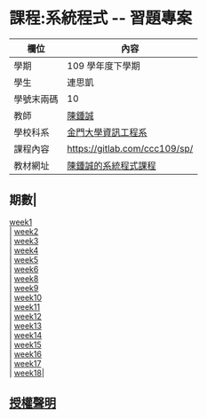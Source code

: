 # 課程:系統程式 -- 習題專案

欄位 | 內容
-----|--------
學期 | 109 學年度下學期
學生 |  連思凱
學號末兩碼 | 10
教師 | [陳鍾誠](https://www.nqu.edu.tw/educsie/index.php?act=blog&code=list&ids=4)
學校科系 | [金門大學資訊工程系](https://www.nqu.edu.tw/educsie/index.php)
課程內容 | https://gitlab.com/ccc109/sp/
教材網址 | [陳鍾誠的系統程式課程](http://programmermedia.org/root/%E9%99%B3%E9%8D%BE%E8%AA%A0/%E8%AA%B2%E7%A8%8B/%E7%B3%BB%E7%B5%B1%E7%A8%8B%E5%BC%8F/README.md)

期數|
----------------------
[week1](./week1/week1.md)<br>|
[week2](./week2/week2.md)<br>|
[week3](./week3/week3.md)<br>|
[week4](./week4/week4.md)<br>|
[week5](./week5/week5.md)<br>|
[week6](./week6/week6.md)<br>|
[week8](./week8/week8.md)<br>|
[week9](./week9/week9.md)<br>|
[week10](./week10/week10.md)<br>|
[week11](./week11/week11.md)<br>|
[week12](./week12/week12.md)<br>|
[week13](./week13/week13.md)<br>|
[week14](./week14/week14.md)<br>|
[week15](./week15/week15.md)<br>|
[week16](./week16/week16.md)<br>|
[week17](./week17/week17.md)<br>|
[week18](./week18/week18.md)|
## [授權聲明](./LICENSE.md)
